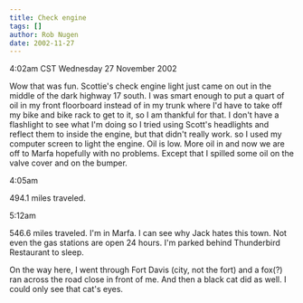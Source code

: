 ```yaml
---
title: Check engine
tags: []
author: Rob Nugen
date: 2002-11-27
---
```


<p class=date>4:02am CST Wednesday 27 November 2002</p>

<p>Wow that was fun.  Scottie's check engine light just came on out in
the middle of the dark highway 17 south.  I was smart enough to put a
quart of oil in my front floorboard instead of in my trunk where I'd
have to take off my bike and bike rack to get to it, so I am thankful
for that.  I don't have a flashlight to see what I'm doing so I tried
using Scott's headlights and reflect them to inside the engine, but
that didn't really work. so I used my computer screen to light the
engine.  Oil is low.  More oil in and now we are off to Marfa
hopefully with no problems.  Except that I spilled some oil on the
valve cover and on the bumper.</p>

<p class=date>4:05am</p>

<p>494.1 miles traveled.</p>

<p class=date>5:12am</p>

<p>546.6 miles traveled.  I'm in Marfa.  I can see why Jack hates this
town.  Not even the gas stations are open 24 hours.  I'm parked behind
Thunderbird Restaurant to sleep.</p>

<p>On the way here, I went through Fort Davis (city, not the fort) and
a fox(?) ran across the road close in front of me.  And then a black
cat did as well.  I could only see that cat's eyes.</p>
